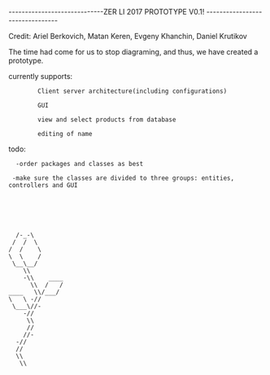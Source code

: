 -----------------------------ZER LI 2017 PROTOTYPE V0.1! --------------------------------

Credit: Ariel Berkovich, Matan Keren, Evgeny Khanchin, Daniel Krutikov

The time had come for us to stop diagraming, and thus, we have created a prototype.


currently supports: 

		    Client server architecture(including configurations)
                    
		    GUI
                    
		    view and select products from database
                    
		    editing of name
todo:
      
      -order packages and classes as best
     
     -make sure the classes are divided to three groups: entities, controllers and GUI
      



 	

	  /-_-\
	 /  /  \
	/  /    \
	\  \    /
	 \__\__/
	    \\
	    -\\    ____
	      \\  /   /
	____   \\/___/
	\   \ -//
	 \___\//-
	    -//
	     \\
	     //
	    //-
	  -//
	  //
	  \\
	   \\



